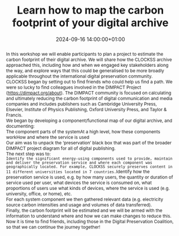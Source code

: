 ---
abstract: "In this workshop we will enable participants to plan a project to estimate
  the carbon footprint of their digital archive. We will share how the CLOCKSS archive
  approached this, including how and when we engaged key stakeholders along the way,
  and explore ways that this could be generalised to be more broadly applicable throughout
  the international digital preservation community.\n\nCLOCKSS began by setting out
  to find friends who could help us find a path. We were so lucky to find colleagues
  involved in the DIMPACT Project (https://dimpact.org/about). The DIMPACT community
  is focused on calculating and ultimately reducing the carbon footprint of digital
  communication and media companies and includes publishers such as Cambridge University
  Press, Elsevier, Institute of Physics Publishing, Oxford University Press, and Taylor
  & Francis.\n\nWe began by developing a component/functional map of our digital archive,
  and documenting:\n1) The component parts of the system \n2) At a high level, how
  these components work \n3) How and where the service is used\n\nOur aim was to unpack
  the ‘preservation’ black box that was part of the broader DIMPACT project diagram
  for all of digital publishing. \n \nThe next step was to:\n \n1.     Identify the
  significant energy-using components used to provide, maintain and deliver the preservation
  service and where each component was geographically located. For example, CLOCKSS
  securely preserves content in 11 different universities located in 7 countries.\n\n2.
  \   Identify how the preservation service is used, e.g. by how many users, the quantity
  or duration of service used per user, what devices the service is consumed on, what
  proportions of users use what kinds of devices, where the service is used (e.g.
  university, office, or home), etc. \n\nFor each system component we then gathered
  relevant data (e.g. electricity source carbon intensities and usage and volumes
  of data transferred).\n\nFinally, the carbon footprint will be estimated and we
  will be armed with the information to understand where and how we can make changes
  to reduce this. \n\nNow it is time to find friends, including those in the Digital
  Preservation Coalition, so that we can continue the journey together!"
creators:
- Alicia Wise
- ' Danielle Taylor'
- ' Guanwen "Henry" Zhang'
- ' Ianthe Sutherland'
- ' John McMillan'
- ' Paul Shabajee'
- ' Thib Guicherd-Callin'
- ' William Kilbride'
- ' William Pickett'
date: 2024-09-16 14:00:00+01:00
document_url: ''
grand_parent: iPRES
institutions: []
keywords:
- governance, resourcing, and management for dp
- scaling up
landing_page_url: ''
language: eng
layout: publication
license: Creative Commons Attribution 4.0 (CC-BY-4.0)
notes_url: ''
parent: iPRES 2024
publication_type: workshop
size: null
slides_url: ''
source_name: iPRES
stream_url: ''
title: Learn how to map the carbon footprint of your digital archive
year: 2024
---